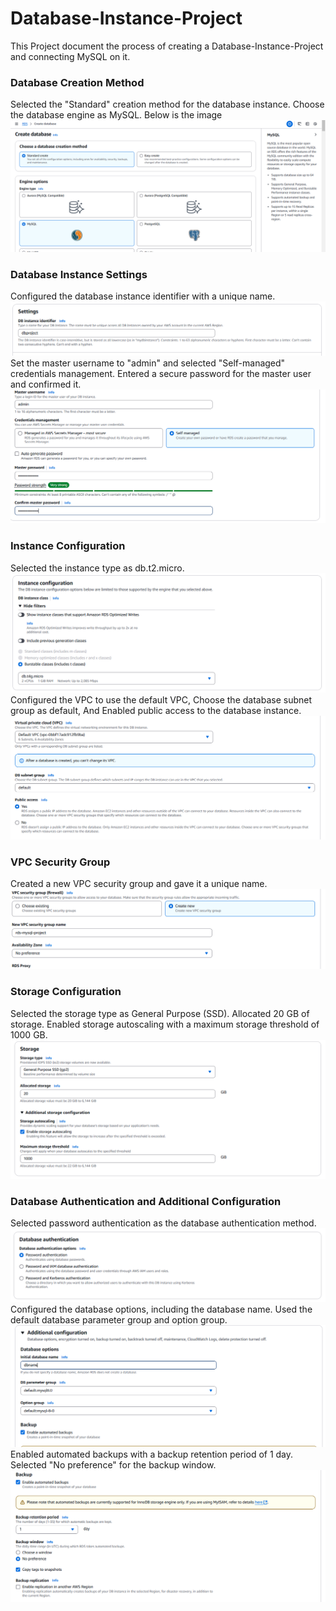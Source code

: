 # Database-Instance-Project
 This Project document the process of creating a Database-Instance-Project and connecting MySQL on it.
### Database Creation Method
Selected the "Standard" creation method for the database instance.
Choose the database engine as MySQL. 
Below is the image
![Database engine](/engine_mysql.PNG)

### Database Instance Settings
Configured the database instance identifier with a unique name.
![Database identifier](/db_identifier.PNG)
Set the master username to "admin" and selected "Self-managed" credentials management.
Entered a secure password for the master user and confirmed it.
![master username](/master_username.PNG)

### Instance Configuration
Selected the instance type as db.t2.micro.
![instance type](/instance_type.PNG)
Configured the VPC to use the default VPC, 
Choose the database subnet group as default, 
And Enabled public access to the database instance.
![VPC](/vpc.PNG)
### VPC Security Group
Created a new VPC security group and gave it a unique name.
![VPC Securitygroup](/vpc_securitygroup.PNG)

### Storage Configuration
Selected the storage type as General Purpose (SSD).
Allocated 20 GB of storage.
Enabled storage autoscaling with a maximum storage threshold of 1000 GB.
![Storage](/storage_type.PNG)

### Database Authentication and Additional Configuration
Selected password authentication as the database authentication method.
![database Authentication](/db_authentication.PNG)
Configured the database options, including the database name.
Used the default database parameter group and option group.
![dbname](/db_name.PNG)
Enabled automated backups with a backup retention period of 1 day.
Selected "No preference" for the backup window.
![db backup](/db_backup.PNG)


